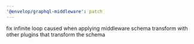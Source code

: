 ```yaml
---
'@envelop/graphql-middleware': patch
---
```


fix infinite loop caused when applying middleware schema transform with other plugins that transform the schema
